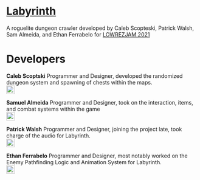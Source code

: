 # [Labyrinth][game]
A roguelite dungeon crawler developed by Caleb Scopteski, Patrick Walsh, Sam Almeida, and Ethan Ferrabelo for [LOWREZJAM 2021][lowrez]

# Developers

**Caleb Scoptski**
Programmer and Designer, developed the randomized dungeon system and spawning of chests within the maps. 
<br />
[<img width="22px" src="https://cdn-icons-png.flaticon.com/512/270/270798.png" />][ethangithub]

**Samuel Almeida**
Programmer and Designer, took on the interaction, items, and combat systems within the game
<br />
[<img width="22px" src="https://cdn-icons-png.flaticon.com/512/270/270798.png" />][ethangithub]

**Patrick Walsh**
Programmer and Designer, joining the project late, took charge of the audio for Labyrinth. 
<br />
[<img width="22px" src="https://cdn-icons-png.flaticon.com/512/270/270798.png" />][ethangithub]

**Ethan Ferrabelo**
Programmer and Designer, most notably worked on the Enemy Pathfinding Logic and Animation System for Labyrinth.
<br />
[<img width="22px" src="https://cdn-icons-png.flaticon.com/512/270/270798.png" />][ethangithub]



[game]: https://cscopetski.itch.io/labyrinth
[ethangithub]: https://github.com/eferrabelo1114
[samgithub]: https://github.com/Samalmeida1028
[patgithub]: https://github.com/pw42020
[calebgithub]: https://github.com/cscopetski
[lowrez]: https://itch.io/jam/lowrezjam-2021
